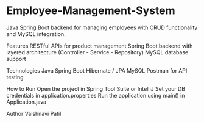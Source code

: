 # Employee-Management-System

Java Spring Boot backend for managing employees with CRUD functionality and MySQL integration.

Features
RESTful APIs for product management
Spring Boot backend with layered architecture (Controller - Service - Repository)
MySQL database support

Technologies
Java
Spring Boot
Hibernate / JPA
MySQL
Postman for API testing

How to Run
Open the project in Spring Tool Suite or IntelliJ
Set your DB credentials in application.properties
Run the application using main() in Application.java

Author
Vaishnavi Patil
